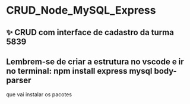 # CRUD_Node_MySQL_Express

## ✨ CRUD com interface de cadastro da turma 5839

## Lembrem-se de criar a estrutura no vscode e ir no terminal: npm install express mysql body-parser 

que vai instalar os pacotes
 

